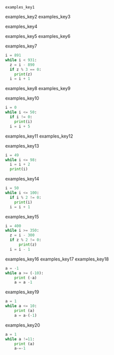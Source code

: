 ```ngMeta
examples_key1
```

examples_key2
examples_key3


examples_key4


examples_key5
examples_key6


examples_key7
```python
i = 891
while i < 931:
  z = i - 890
  if z % 3 == 0:
    print(z)
  i = i + 1
```
examples_key8
examples_key9


examples_key10
```python
i = 0
while i <= 50:
  if i != 0:
    print(i)
  i = i + 5
```
examples_key11
examples_key12


examples_key13
```python
i = 49
while i <= 98:
  i = i + 2
  print(i)
```
examples_key14
```python
i = 50
while i <= 100:
  if i % 2 != 0:
    print(i)
  i = i + 1
```
examples_key15
```python
i = 400
while i >= 350:
  z = i - 300
  if z % 2 != 0:
      print(z)
  i = i - 1
```
examples_key16
examples_key17
examples_key18
```python
a = -1
while a >= (-10):
    print (-a)
    a = a -1
```
examples_key19
```python
a = 1 
while a <= 10:
    print (a)
    a = a-(-1)
```
examples_key20
```python
a = 1
while a !=11:
    print (a)
    a-=-1
```
